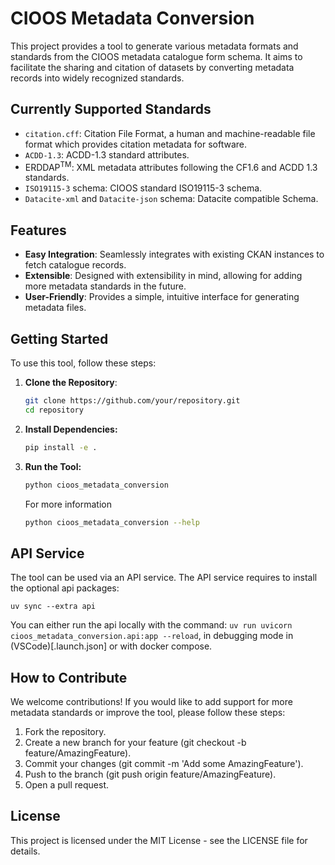 # CIOOS Metadata Conversion

This project provides a tool to generate various metadata formats and standards
from the CIOOS metadata catalogue form schema. It aims to
facilitate the sharing and citation of datasets by converting metadata records into
widely recognized standards.

## Currently Supported Standards

- `citation.cff`: Citation File Format, a human and machine-readable file format
  which provides citation metadata for software.
- `ACDD-1.3`: ACDD-1.3 standard attributes.
- ERDDAP<sup>TM</sup>: XML metadata attributes following the CF1.6 and ACDD 1.3 standards.
- `ISO19115-3` schema: CIOOS standard ISO19115-3 schema.
- `Datacite-xml` and `Datacite-json` schema: Datacite compatible Schema.

## Features

- **Easy Integration**: Seamlessly integrates with existing CKAN instances to
  fetch catalogue records.
- **Extensible**: Designed with extensibility in mind, allowing for adding more metadata standards in the future.
- **User-Friendly**: Provides a simple, intuitive interface for generating
  metadata files.

## Getting Started

To use this tool, follow these steps:

1. **Clone the Repository**:

   ```bash
   git clone https://github.com/your/repository.git
   cd repository
   ```

2. **Install Dependencies:**

   ```bash
   pip install -e .
   ```

3. **Run the Tool:**

   ```bash
   python cioos_metadata_conversion
   ```

   For more information

   ```bash
   python cioos_metadata_conversion --help
   ```

## API Service

The tool can be used via an API service. The API service requires to install the optional api packages:

```
uv sync --extra api
```

You can either run the api locally with the command: `uv run uvicorn cioos_metadata_conversion.api:app --reload`, in debugging mode in (VSCode)[.launch.json] or with docker compose.

## How to Contribute

We welcome contributions! If you would like to add support for more metadata standards or improve the tool, please follow these steps:

1. Fork the repository.
2. Create a new branch for your feature (git checkout -b feature/AmazingFeature).
3. Commit your changes (git commit -m 'Add some AmazingFeature').
4. Push to the branch (git push origin feature/AmazingFeature).
5. Open a pull request.

## License

This project is licensed under the MIT License - see the LICENSE file for details.
